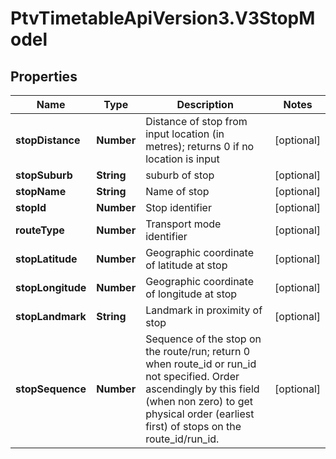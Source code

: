 # PtvTimetableApiVersion3.V3StopModel

## Properties
Name | Type | Description | Notes
------------ | ------------- | ------------- | -------------
**stopDistance** | **Number** | Distance of stop from input location (in metres); returns 0 if no location is input | [optional] 
**stopSuburb** | **String** | suburb of stop | [optional] 
**stopName** | **String** | Name of stop | [optional] 
**stopId** | **Number** | Stop identifier | [optional] 
**routeType** | **Number** | Transport mode identifier | [optional] 
**stopLatitude** | **Number** | Geographic coordinate of latitude at stop | [optional] 
**stopLongitude** | **Number** | Geographic coordinate of longitude at stop | [optional] 
**stopLandmark** | **String** | Landmark in proximity of stop | [optional] 
**stopSequence** | **Number** | Sequence of the stop on the route/run; return 0 when route_id or run_id not specified. Order ascendingly by this field (when non zero) to get physical order (earliest first) of stops on the route_id/run_id. | [optional] 
